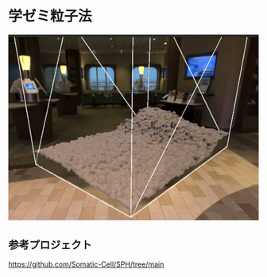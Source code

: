 # 学ゼミ粒子法

![MC法によるメッシュ描画](Assets/Teaser/MC_teaser.png)

## 参考プロジェクト

https://github.com/Somatic-Cell/SPH/tree/main
